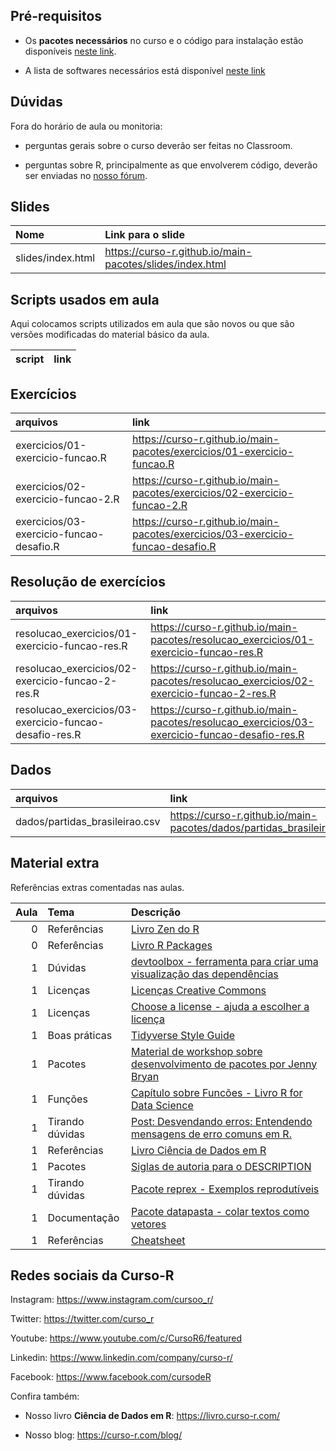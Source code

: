 
<!-- README.md is generated from README.Rmd. Please edit that file -->

## Pré-requisitos

-   Os **pacotes necessários** no curso e o código para instalação estão
    disponíveis [neste
    link](https://github.com/curso-r/main-pacotes#pacotes-necess%C3%A1rios).

-   A lista de softwares necessários está disponível [neste
    link](https://curso-r.github.io/main-pacotes/#pr-requisitos)

## Dúvidas

Fora do horário de aula ou monitoria:

-   perguntas gerais sobre o curso deverão ser feitas no Classroom.

-   perguntas sobre R, principalmente as que envolverem código, deverão
    ser enviadas no [nosso fórum](https://discourse.curso-r.com/).

## Slides

| Nome              | Link para o slide                                          |
|:------------------|:-----------------------------------------------------------|
| slides/index.html | <https://curso-r.github.io/main-pacotes/slides/index.html> |

## Scripts usados em aula

Aqui colocamos scripts utilizados em aula que são novos ou que são
versões modificadas do material básico da aula.

| script | link |
|:-------|:-----|

## Exercícios

| arquivos                                 | link                                                                              |
|:-----------------------------------------|:----------------------------------------------------------------------------------|
| exercicios/01-exercicio-funcao.R         | <https://curso-r.github.io/main-pacotes/exercicios/01-exercicio-funcao.R>         |
| exercicios/02-exercicio-funcao-2.R       | <https://curso-r.github.io/main-pacotes/exercicios/02-exercicio-funcao-2.R>       |
| exercicios/03-exercicio-funcao-desafio.R | <https://curso-r.github.io/main-pacotes/exercicios/03-exercicio-funcao-desafio.R> |

## Resolução de exercícios

| arquivos                                                | link                                                                                            |
|:--------------------------------------------------------|:------------------------------------------------------------------------------------------------|
| resolucao\_exercicios/01-exercicio-funcao-res.R         | <https://curso-r.github.io/main-pacotes/resolucao_exercicios/01-exercicio-funcao-res.R>         |
| resolucao\_exercicios/02-exercicio-funcao-2-res.R       | <https://curso-r.github.io/main-pacotes/resolucao_exercicios/02-exercicio-funcao-2-res.R>       |
| resolucao\_exercicios/03-exercicio-funcao-desafio-res.R | <https://curso-r.github.io/main-pacotes/resolucao_exercicios/03-exercicio-funcao-desafio-res.R> |

## Dados

| arquivos                        | link                                                                    |
|:--------------------------------|:------------------------------------------------------------------------|
| dados/partidas\_brasileirao.csv | <https://curso-r.github.io/main-pacotes/dados/partidas_brasileirao.csv> |

## Material extra

Referências extras comentadas nas aulas.

| Aula | Tema            | Descrição                                                                                                                          |
|-----:|:----------------|:-----------------------------------------------------------------------------------------------------------------------------------|
|    0 | Referências     | [Livro Zen do R](https://curso-r.github.io/zen-do-r/)                                                                              |
|    0 | Referências     | [Livro R Packages](https://r-pkgs.org/)                                                                                            |
|    1 | Dúvidas         | [devtoolbox - ferramenta para criar uma visualização das dependências](https://github.com/martinctc/devtoolbox)                    |
|    1 | Licenças        | [Licenças Creative Commons](https://br.creativecommons.net/licencas/)                                                              |
|    1 | Licenças        | [Choose a license - ajuda a escolher a licença](https://choosealicense.com/)                                                       |
|    1 | Boas práticas   | [Tidyverse Style Guide](https://principles.tidyverse.org/)                                                                         |
|    1 | Pacotes         | [Material de workshop sobre desenvolvimento de pacotes por Jenny Bryan](https://github.com/jennybc/pkg-dev-tutorial)               |
|    1 | Funções         | [Capítulo sobre Funcões - Livro R for Data Science](https://r4ds.had.co.nz/functions.html)                                         |
|    1 | Tirando dúvidas | [Post: Desvendando erros: Entendendo mensagens de erro comuns em R.](https://blog.curso-r.com/posts/2021-03-29-desvendando-erros/) |
|    1 | Referências     | [Livro Ciência de Dados em R](https://livro.curso-r.com/)                                                                          |
|    1 | Pacotes         | [Siglas de autoria para o DESCRIPTION](https://r-pkgs.org/description.html#author)                                                 |
|    1 | Tirando dúvidas | [Pacote reprex - Exemplos reprodutíveis](https://reprex.tidyverse.org/)                                                            |
|    1 | Documentação    | [Pacote datapasta - colar textos como vetores](https://milesmcbain.github.io/datapasta/)                                           |
|    1 | Referências     | [Cheatsheet](https://github.com/rstudio/cheatsheets/raw/master/package-development.pdf)                                            |

## Redes sociais da Curso-R

Instagram: <https://www.instagram.com/cursoo_r/>

Twitter: <https://twitter.com/curso_r>

Youtube: <https://www.youtube.com/c/CursoR6/featured>

Linkedin: <https://www.linkedin.com/company/curso-r/>

Facebook: <https://www.facebook.com/cursodeR>

Confira também:

-   Nosso livro **Ciência de Dados em R**: <https://livro.curso-r.com/>

-   Nosso blog: <https://curso-r.com/blog/>

